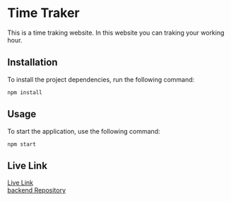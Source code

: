 
# Time Traker

This is a time traking website. In this website you can traking your working hour.

## Installation
To install the project dependencies, run the following command:

``npm install``

## Usage
To start the application, use the following command:

``npm start``

## Live Link
[Live Link](https://time-tracker-9e06d.web.app/) \
[backend Repository](https://github.com/Razibul-Islam/time-backend)
